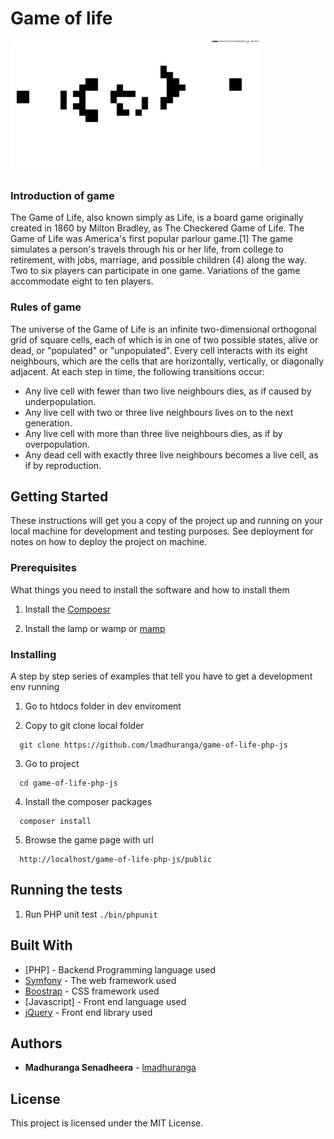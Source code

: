 # Game of life 
 
![Gosper Glider Gun](https://github.com/lmadhuranga/game-of-life-php-js/blob/master/public/img/cropedimg.gif?raw=true)

### Introduction of game

The Game of Life, also known simply as Life, is a board game originally created in 1860 by Milton Bradley, as The Checkered Game of Life. The Game of Life was America's first popular parlour game.[1] The game simulates a person's travels through his or her life, from college to retirement, with jobs, marriage, and possible children (4) along the way. Two to six players can participate in one game. Variations of the game accommodate eight to ten players.

### Rules of game

The universe of the Game of Life is an infinite two-dimensional orthogonal grid of square cells, each of which is in one of two possible states, alive or dead, or "populated" or "unpopulated". Every cell interacts with its eight neighbours, which are the cells that are horizontally, vertically, or diagonally adjacent. At each step in time, the following transitions occur:

 * Any live cell with fewer than two live neighbours dies, as if caused by underpopulation.
 * Any live cell with two or three live neighbours lives on to the next generation.
 * Any live cell with more than three live neighbours dies, as if by overpopulation.
 * Any dead cell with exactly three live neighbours becomes a live cell, as if by reproduction.


## Getting Started

These instructions will get you a copy of the project up and running on your local machine for development and testing purposes. See deployment for notes on how to deploy the project on machine.

### Prerequisites

What things you need to install the software and how to install them

1. Install the [Compoesr](https://getcomposer.org/download/)
    
2. Install the lamp or wamp or [mamp](https://www.mamp.info/)
 

### Installing

A step by step series of examples that tell you have to get a development env running

1. Go to htdocs folder in dev enviroment 

2. Copy to git clone local folder
  ```
    git clone https://github.com/lmadhuranga/game-of-life-php-js
  ```
3. Go to project 
  ```
    cd game-of-life-php-js
  ```
4. Install the composer packages

  ```
    composer install
  ```
5. Browse the game page with url
  ```
    http://localhost/game-of-life-php-js/public
  ```
  
## Running the tests
  1. Run PHP unit test
    ```
     ./bin/phpunit
    ```
## Built With

* [PHP] - Backend Programming language used
* [Symfony](https://symfony.com/doc) - The web framework used
* [Boostrap](https://getbootstrap.com/) - CSS framework used
* [Javascript] - Front end language used
* [jQuery](https://api.jquery.com/) - Front end library used
 
## Authors

* **Madhuranga Senadheera** - [lmadhuranga](https://github.com/lmadhuranga)

## License

This project is licensed under the MIT License.
